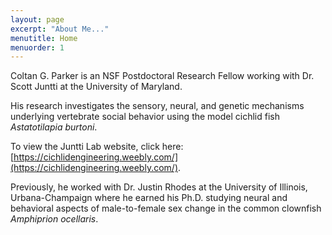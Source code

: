 ```yaml
---
layout: page
excerpt: "About Me..."
menutitle: Home
menuorder: 1
---
```


Coltan G. Parker is an NSF Postdoctoral Research Fellow working with Dr. Scott Juntti at the University of Maryland.  

His research investigates the sensory, neural, and genetic mechanisms underlying vertebrate social behavior using the model cichlid fish *Astatotilapia burtoni*.  

To view the Juntti Lab website, click here: [https://cichlidengineering.weebly.com/](https://cichlidengineering.weebly.com/).  

Previously, he worked with Dr. Justin Rhodes at the University of Illinois, Urbana-Champaign where he earned his Ph.D. studying neural and behavioral aspects of male-to-female sex change in the common clownfish *Amphiprion ocellaris*.  

